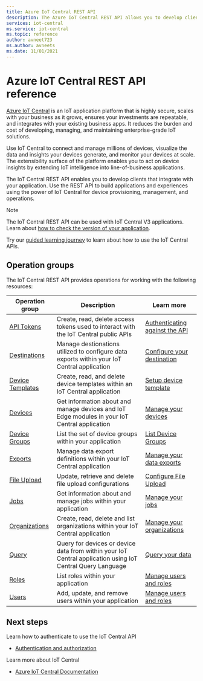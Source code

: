 ```yaml
---
title: Azure IoT Central REST API 
description: The Azure IoT Central REST API allows you to develop client and web applications that use REST calls to work with IoT Central. The API surface lets you manage IoT Central applications programmatically. 
services: iot-central
ms.service: iot-central
ms.topic: reference
author: avneet723
ms.author: avneets
ms.date: 11/01/2021
---
```


# Azure IoT Central REST API reference

[Azure IoT Central](/azure/iot-central/) is an IoT application platform that is highly secure, scales with your business as it grows, ensures your investments are repeatable, and integrates with your existing business apps. It reduces the burden and cost of developing, managing, and maintaining enterprise-grade IoT solutions. 

Use IoT Central to connect and manage millions of devices, visualize the data and insights your devices generate, and monitor your devices at scale. The extensibility surface of the platform enables you to act on device insights by extending IoT intelligence into line-of-business applications.

The IoT Central REST API enables you to develop clients that integrate with your application. Use the REST API to build applications and experiences using the power of IoT Central for device provisioning, management, and operations.

> [!Note]
> The IoT Central REST API can be used with IoT Central V3 applications. Learn about [how to check the version of your application](/azure/iot-central/core/howto-get-app-info).

Try our [guided learning journey](/learn/modules/manage-iot-central-apps-with-rest-api/) to learn about how to use the IoT Central APIs.

## Operation groups

The IoT Central REST API provides operations for working with the following resources:

| Operation group | Description                                                        | Learn more |
|-----------------|--------------------------------------------------------------------|------------| 
| [API Tokens](https://aka.ms/iotcapi-token)  | Create, read, delete access tokens used to interact with the IoT Central public APIs| [Authenticating against the API](https://aka.ms/iotcentralapidocsauth)
| [Destinations](https://aka.ms/iotcapi-destinations) | Manage destionations utilized to configure data exports within your IoT Central application | [Configure your destination](/azure/iot-central/preview/howto-export-data#destinations)|
| [Device Templates](https://aka.ms/iotcapi-devicetemplates) | Create, read, and delete device templates within an IoT Central application| [Setup device template](/azure/iot-central/core/howto-set-up-template)|
| [Devices](https://aka.ms/iotcapi-devices) | Get information about and manage devices and IoT Edge modules in your IoT Central application| [Manage your devices](/azure/iot-central/preview/howto-manage-devices)|
| [Device Groups](https://aka.ms/iotc-devicegroups)| List the set of device groups within your application | [List Device Groups](/azure/iot-central/core/tutorial-use-device-groups) |
| [Exports](https://aka.ms/iotcapi-cde) | Manage data export definitions within your IoT Central application | [Manage your data exports](/azure/iot-central/preview/howto-export-data)|
| [File Upload](https://aka.ms/iotcapi-fileupload) | Update, retrieve and delete file upload configurations| [Configure File Upload](/azure/iot-central/core/howto-configure-file-uploads)|
| [Jobs](https://aka.ms/iotcapi-jobs)|Get information about and manage jobs within your application | [Manage your jobs](/azure/iot-central/core/howto-run-a-job) |
| [Organizations](https://aka.ms/iotcapi-orgs) | Create, read, delete and list organizations within your IoT Central application| [Manage your organizations](/azure/iot-central/core/howto-create-organizations)|
| [Query](https://aka.ms/iotcapi-query) | Query for devices or device data from within your IoT Central application using IoT Central Query Language| [Query your data](/azure/iot-central/core/howto-query-with-rest-api)|
| [Roles](https://aka.ms/iotcapi-roles)| List roles within your application | [Manage users and roles](/azure/iot-central/core/howto-manage-users-roles)|
| [Users](https://aka.ms/iotcapi-users)| Add, update, and remove users within your application | [Manage users and roles](/azure/iot-central/core/howto-manage-users-roles) |

## Next steps

Learn how to authenticate to use the IoT Central API
* [Authentication and authorization](authentication.md)

Learn more about IoT Central
* [Azure IoT Central Documentation](/azure/iot-central)
